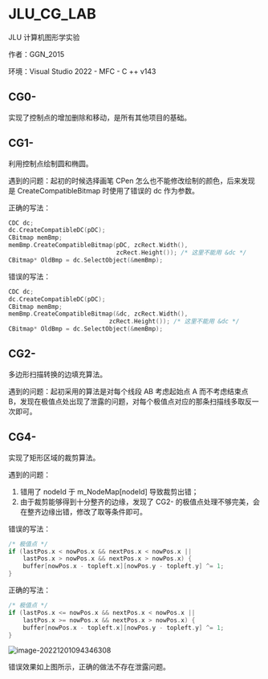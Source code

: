 

# JLU_CG_LAB

 JLU 计算机图形学实验

作者：GGN\_2015

环境：Visual Studio 2022 - MFC - C ++ v143

## CG0-

实现了控制点的增加删除和移动，是所有其他项目的基础。

## CG1-

利用控制点绘制圆和椭圆。

遇到的问题：起初的时候选择画笔 CPen 怎么也不能修改绘制的颜色，后来发现是 CreateCompatibleBitmap 时使用了错误的 dc 作为参数。

正确的写法：

```cpp
CDC dc;
dc.CreateCompatibleDC(pDC);
CBitmap memBmp;
memBmp.CreateCompatibleBitmap(pDC, zcRect.Width(),
                              zcRect.Height()); /* 这里不能用 &dc */
CBitmap* OldBmp = dc.SelectObject(&memBmp);
```

错误的写法：

```cpp
CDC dc;
dc.CreateCompatibleDC(pDC);
CBitmap memBmp;
memBmp.CreateCompatibleBitmap(&dc, zcRect.Width(),
							zcRect.Height()); /* 这里不能用 &dc */
CBitmap* OldBmp = dc.SelectObject(&memBmp);
```

## CG2-

多边形扫描转换的边填充算法。

遇到的问题：起初采用的算法是对每个线段 AB 考虑起始点 A 而不考虑结束点 B，发现在极值点处出现了泄露的问题，对每个极值点对应的那条扫描线多取反一次即可。

## CG4-

实现了矩形区域的裁剪算法。

遇到的问题：

1. 错用了 nodeId 于 m\_NodeMap[nodeId] 导致裁剪出错；
2. 由于裁剪能够得到十分整齐的边缘，发现了 CG2- 的极值点处理不够完美，会在整齐边缘出错，修改了取等条件即可。

错误的写法：

```cpp
/* 极值点 */
if (lastPos.x < nowPos.x && nextPos.x < nowPos.x ||
    lastPos.x > nowPos.x && nextPos.x > nowPos.x) {
    buffer[nowPos.x - topleft.x][nowPos.y - topleft.y] ^= 1;
}
```

正确的写法：

```cpp
/* 极值点 */
if (lastPos.x <= nowPos.x && nextPos.x < nowPos.x ||
    lastPos.x >= nowPos.x && nextPos.x > nowPos.x) {
    buffer[nowPos.x - topleft.x][nowPos.y - topleft.y] ^= 1;
}
```

![image-20221201094346308](C:\Users\qwe\AppData\Roaming\Typora\typora-user-images\image-20221201094346308.png)

错误效果如上图所示，正确的做法不存在泄露问题。
